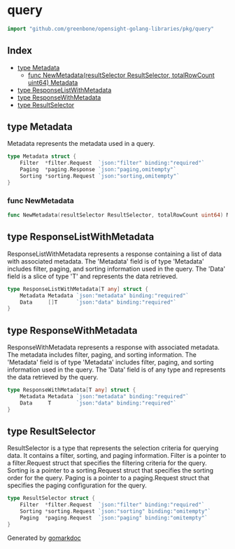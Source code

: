 <!-- Code generated by gomarkdoc. DO NOT EDIT -->

# query

```go
import "github.com/greenbone/opensight-golang-libraries/pkg/query"
```

## Index

- [type Metadata](<#Metadata>)
  - [func NewMetadata\(resultSelector ResultSelector, totalRowCount uint64\) Metadata](<#NewMetadata>)
- [type ResponseListWithMetadata](<#ResponseListWithMetadata>)
- [type ResponseWithMetadata](<#ResponseWithMetadata>)
- [type ResultSelector](<#ResultSelector>)


<a name="Metadata"></a>
## type Metadata

Metadata represents the metadata used in a query.

```go
type Metadata struct {
    Filter  *filter.Request  `json:"filter" binding:"required"`
    Paging  *paging.Response `json:"paging,omitempty"`
    Sorting *sorting.Request `json:"sorting,omitempty"`
}
```

<a name="NewMetadata"></a>
### func NewMetadata

```go
func NewMetadata(resultSelector ResultSelector, totalRowCount uint64) Metadata
```



<a name="ResponseListWithMetadata"></a>
## type ResponseListWithMetadata

ResponseListWithMetadata represents a response containing a list of data with associated metadata. The 'Metadata' field is of type 'Metadata' includes filter, paging, and sorting information used in the query. The 'Data' field is a slice of type 'T' and represents the data retrieved.

```go
type ResponseListWithMetadata[T any] struct {
    Metadata Metadata `json:"metadata" binding:"required"`
    Data     []T      `json:"data" binding:"required"`
}
```

<a name="ResponseWithMetadata"></a>
## type ResponseWithMetadata

ResponseWithMetadata represents a response with associated metadata. The metadata includes filter, paging, and sorting information. The 'Metadata' field is of type 'Metadata' includes filter, paging, and sorting information used in the query. The 'Data' field is of any type and represents the data retrieved by the query.

```go
type ResponseWithMetadata[T any] struct {
    Metadata Metadata `json:"metadata" binding:"required"`
    Data     T        `json:"data" binding:"required"`
}
```

<a name="ResultSelector"></a>
## type ResultSelector

ResultSelector is a type that represents the selection criteria for querying data. It contains a filter, sorting, and paging information. Filter is a pointer to a filter.Request struct that specifies the filtering criteria for the query. Sorting is a pointer to a sorting.Request struct that specifies the sorting order for the query. Paging is a pointer to a paging.Request struct that specifies the paging configuration for the query.

```go
type ResultSelector struct {
    Filter  *filter.Request  `json:"filter" binding:"required"`
    Sorting *sorting.Request `json:"sorting" binding:"omitempty"`
    Paging  *paging.Request  `json:"paging" binding:"omitempty"`
}
```

Generated by [gomarkdoc](<https://github.com/princjef/gomarkdoc>)

